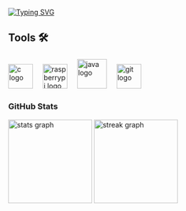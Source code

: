 [![Typing SVG](https://readme-typing-svg.demolab.com?font=Fira+Code&pause=1000&color=6793F7&width=435&lines=Hi%2C+everyone!+I'm+Henrique+Oliveira.;Welcome+to+my+Github+profile!+)](https://git.io/typing-svg)



###

<h2 align="left">Tools 🛠️</h2>

###

<div align="left">
  <img src="https://cdn.jsdelivr.net/gh/devicons/devicon/icons/c/c-original.svg" height="50" alt="c logo"  />
  <img width="12" />
  <img src="https://cdn.simpleicons.org/raspberrypi/A22846" height="50" alt="raspberrypi logo"  />
  <img width="12" />
  <img src="https://cdn.jsdelivr.net/gh/devicons/devicon/icons/java/java-original.svg" height="60" alt="java logo"  />
  <img width="12" />
  <img src="https://cdn.jsdelivr.net/gh/devicons/devicon/icons/git/git-original.svg" height="50" alt="git logo"  />
</div>


<h3 align="left">GitHub Stats</h3>
<div align="left">
   <img src="https://github-readme-stats.vercel.app/api?username=henr1queSantos25&hide_title=false&hide_rank=true&show_icons=true&include_all_commits=false&count_private=true&disable_animations=false&theme=gotham&locale=en&hide_border=true" height="170" alt="stats graph"  />
   <img src="https://streak-stats.demolab.com?user=henr1queSantos25&locale=en&mode=daily&theme=gotham&hide_border=true&border_radius=5" height="170" alt="streak graph"  />
